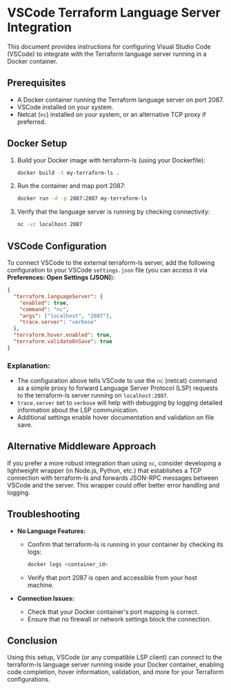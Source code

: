 # VSCode Terraform Language Server Integration

This document provides instructions for configuring Visual Studio Code (VSCode) to integrate with the Terraform language server running in a Docker container.

## Prerequisites

- A Docker container running the Terraform language server on port 2087.
- VSCode installed on your system.
- Netcat (`nc`) installed on your system, or an alternative TCP proxy if preferred.

## Docker Setup

1. Build your Docker image with terraform-ls (using your Dockerfile):

   ```bash
   docker build -t my-terraform-ls .
   ```

2. Run the container and map port 2087:

   ```bash
   docker run -d -p 2087:2087 my-terraform-ls
   ```

3. Verify that the language server is running by checking connectivity:

   ```bash
   nc -vz localhost 2087
   ```

## VSCode Configuration

To connect VSCode to the external terraform-ls server, add the following configuration to your VSCode `settings.json` file (you can access it via **Preferences: Open Settings (JSON)**):

```json
{
  "terraform.languageServer": {
    "enabled": true,
    "command": "nc",
    "args": ["localhost", "2087"],
    "trace.server": "verbose"
  },
  "terraform.hover.enabled": true,
  "terraform.validateOnSave": true
}
```

### Explanation:

- The configuration above tells VSCode to use the `nc` (netcat) command as a simple proxy to forward Language Server Protocol (LSP) requests to the terraform-ls server running on `localhost:2087`.
- `trace.server` set to `verbose` will help with debugging by logging detailed information about the LSP communication.
- Additional settings enable hover documentation and validation on file save.

## Alternative Middleware Approach

If you prefer a more robust integration than using `nc`, consider developing a lightweight wrapper (in Node.js, Python, etc.) that establishes a TCP connection with terraform-ls and forwards JSON-RPC messages between VSCode and the server. This wrapper could offer better error handling and logging.

## Troubleshooting

- **No Language Features:**
  - Confirm that terraform-ls is running in your container by checking its logs:
    ```bash
    docker logs <container_id>
    ```
  - Verify that port 2087 is open and accessible from your host machine.

- **Connection Issues:**
  - Check that your Docker container's port mapping is correct.
  - Ensure that no firewall or network settings block the connection.

## Conclusion

Using this setup, VSCode (or any compatible LSP client) can connect to the terraform-ls language server running inside your Docker container, enabling code completion, hover information, validation, and more for your Terraform configurations. 